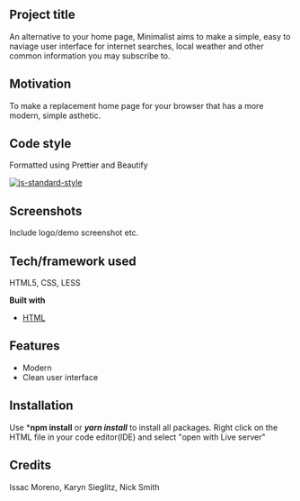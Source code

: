 ## Project title
An alternative to your home page, Minimalist aims to make a simple, easy to naviage user interface for internet searches, local weather and other common information you may subscribe to.

## Motivation
To make a replacement home page for your browser that has a more modern, simple asthetic.

## Code style
Formatted using Prettier and Beautify

[![js-standard-style](https://img.shields.io/badge/code%20style-standard-brightgreen.svg?style=flat)](https://github.com/feross/standard)
 
## Screenshots
Include logo/demo screenshot etc.

## Tech/framework used
HTML5, CSS, LESS

<b>Built with</b>
- [HTML](https://html.com/)

## Features
- Modern 
- Clean user interface

## Installation
Use ***npm install** or ***yarn install*** to install all packages. Right click on the HTML file in your code editor(IDE) and select "open with Live server"

## Credits
Issac Moreno, Karyn Sieglitz, Nick Smith

